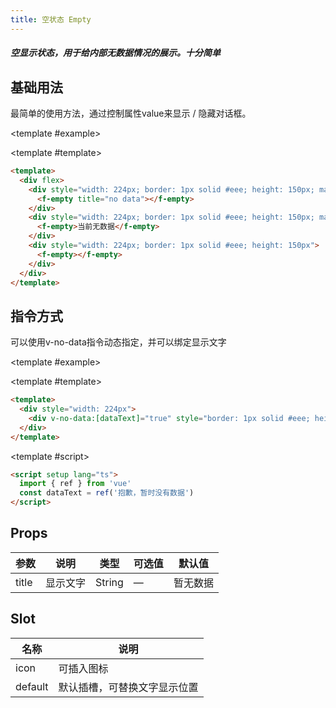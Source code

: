 ```yaml
---
title: 空状态 Empty
---
```


<script setup>
import Basic from './demo/Empty/Basic.vue'
import Directive from './demo/Empty/Directive.vue'
</script>

##### 空显示状态，用于给内部无数据情况的展示。十分简单

<card>

## 基础用法

最简单的使用方法，通过控制属性value来显示 / 隐藏对话框。

<template #example>

  <Basic/>
  
</template>

<template #template>

```html
<template>
  <div flex>
    <div style="width: 224px; border: 1px solid #eee; height: 150px; margin-right: 20px">
      <f-empty title="no data"></f-empty>
    </div>
    <div style="width: 224px; border: 1px solid #eee; height: 150px; margin-right: 20px">
      <f-empty>当前无数据</f-empty>
    </div>
    <div style="width: 224px; border: 1px solid #eee; height: 150px">
      <f-empty></f-empty>
    </div>
  </div>
</template>
```

</template>

</card>

<card>

## 指令方式

可以使用v-no-data指令动态指定，并可以绑定显示文字

<template #example>

  <Directive/>
  
</template>

<template #template>

```html
<template>
  <div style="width: 224px">
    <div v-no-data:[dataText]="true" style="border: 1px solid #eee; height: 150px"></div>
  </div>
</template>
```

</template>

<template #script>

```html
<script setup lang="ts">
  import { ref } from 'vue'
  const dataText = ref('抱歉，暂时没有数据')
</script>
```

</template>

</card>

## Props

| 参数  | 说明     | 类型   | 可选值 | 默认值   |
| ----- | -------- | ------ | ------ | -------- |
| title | 显示文字 | String | —      | 暂无数据 |

## Slot

| 名称    | 说明                         |
| ------- | ---------------------------- |
| icon    | 可插入图标                   |
| default | 默认插槽，可替换文字显示位置 |
